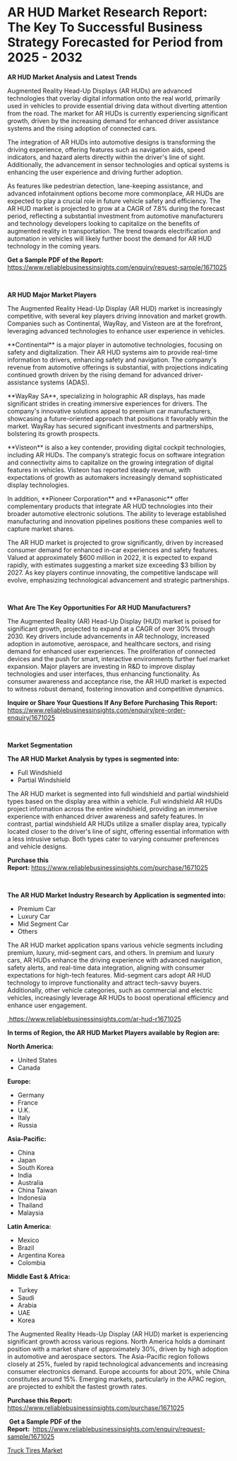<p><h1>AR HUD Market Research Report: The Key To Successful Business Strategy Forecasted for Period from 2025 - 2032</h1></p><p><strong>AR HUD Market Analysis and Latest Trends</strong></p>
<p><p>Augmented Reality Head-Up Displays (AR HUDs) are advanced technologies that overlay digital information onto the real world, primarily used in vehicles to provide essential driving data without diverting attention from the road. The market for AR HUDs is currently experiencing significant growth, driven by the increasing demand for enhanced driver assistance systems and the rising adoption of connected cars. </p><p>The integration of AR HUDs into automotive designs is transforming the driving experience, offering features such as navigation aids, speed indicators, and hazard alerts directly within the driver's line of sight. Additionally, the advancement in sensor technologies and optical systems is enhancing the user experience and driving further adoption.</p><p>As features like pedestrian detection, lane-keeping assistance, and advanced infotainment options become more commonplace, AR HUDs are expected to play a crucial role in future vehicle safety and efficiency. The AR HUD market is projected to grow at a CAGR of 7.8% during the forecast period, reflecting a substantial investment from automotive manufacturers and technology developers looking to capitalize on the benefits of augmented reality in transportation. The trend towards electrification and automation in vehicles will likely further boost the demand for AR HUD technology in the coming years.</p></p>
<p><strong>Get a Sample PDF of the Report:&nbsp;</strong> <a href="https://www.reliablebusinessinsights.com/enquiry/request-sample/1671025?utm_campaign=3256&utm_medium=2&utm_source=Github&utm_content=ia&utm_term=25032025&utm_id=ar-hud">https://www.reliablebusinessinsights.com/enquiry/request-sample/1671025</a></p>
<p>&nbsp;</p>
<p><strong>AR HUD Major Market Players</strong></p>
<p><p>The Augmented Reality Head-Up Display (AR HUD) market is increasingly competitive, with several key players driving innovation and market growth. Companies such as Continental, WayRay, and Visteon are at the forefront, leveraging advanced technologies to enhance user experience in vehicles.</p><p>**Continental** is a major player in automotive technologies, focusing on safety and digitalization. Their AR HUD systems aim to provide real-time information to drivers, enhancing safety and navigation. The company's revenue from automotive offerings is substantial, with projections indicating continued growth driven by the rising demand for advanced driver-assistance systems (ADAS).</p><p>**WayRay SA**, specializing in holographic AR displays, has made significant strides in creating immersive experiences for drivers. The company's innovative solutions appeal to premium car manufacturers, showcasing a future-oriented approach that positions it favorably within the market. WayRay has secured significant investments and partnerships, bolstering its growth prospects.</p><p>**Visteon** is also a key contender, providing digital cockpit technologies, including AR HUDs. The company’s strategic focus on software integration and connectivity aims to capitalize on the growing integration of digital features in vehicles. Visteon has reported steady revenue, with expectations of growth as automakers increasingly demand sophisticated display technologies.</p><p>In addition, **Pioneer Corporation** and **Panasonic** offer complementary products that integrate AR HUD technologies into their broader automotive electronic solutions. The ability to leverage established manufacturing and innovation pipelines positions these companies well to capture market shares.</p><p>The AR HUD market is projected to grow significantly, driven by increased consumer demand for enhanced in-car experiences and safety features. Valued at approximately $600 million in 2022, it is expected to expand rapidly, with estimates suggesting a market size exceeding $3 billion by 2027. As key players continue innovating, the competitive landscape will evolve, emphasizing technological advancement and strategic partnerships.</p></p>
<p>&nbsp;</p>
<p><strong>What Are The Key Opportunities For AR HUD Manufacturers?</strong></p>
<p><p>The Augmented Reality (AR) Head-Up Display (HUD) market is poised for significant growth, projected to expand at a CAGR of over 30% through 2030. Key drivers include advancements in AR technology, increased adoption in automotive, aerospace, and healthcare sectors, and rising demand for enhanced user experiences. The proliferation of connected devices and the push for smart, interactive environments further fuel market expansion. Major players are investing in R&D to improve display technologies and user interfaces, thus enhancing functionality. As consumer awareness and acceptance rise, the AR HUD market is expected to witness robust demand, fostering innovation and competitive dynamics.</p></p>
<p><strong>Inquire or Share Your Questions If Any Before Purchasing This Report:</strong> <a href="https://www.reliablebusinessinsights.com/enquiry/pre-order-enquiry/1671025?utm_campaign=3256&utm_medium=2&utm_source=Github&utm_content=ia&utm_term=25032025&utm_id=ar-hud">https://www.reliablebusinessinsights.com/enquiry/pre-order-enquiry/1671025</a></p>
<p>&nbsp;</p>
<p><strong>Market Segmentation</strong></p>
<p><strong>The AR HUD Market Analysis by types is segmented into:</strong></p>
<p><ul><li>Full Windshield</li><li>Partial Windshield</li></ul></p>
<p><p>The AR HUD market is segmented into full windshield and partial windshield types based on the display area within a vehicle. Full windshield AR HUDs project information across the entire windshield, providing an immersive experience with enhanced driver awareness and safety features. In contrast, partial windshield AR HUDs utilize a smaller display area, typically located closer to the driver's line of sight, offering essential information with a less intrusive setup. Both types cater to varying consumer preferences and vehicle designs.</p></p>
<p><strong>Purchase this Report:&nbsp;</strong><a href="https://www.reliablebusinessinsights.com/purchase/1671025?utm_campaign=3256&utm_medium=2&utm_source=Github&utm_content=ia&utm_term=25032025&utm_id=ar-hud">https://www.reliablebusinessinsights.com/purchase/1671025</a></p>
<p>&nbsp;</p>
<p><strong>The AR HUD Market Industry Research by Application is segmented into:</strong></p>
<p><ul><li>Premium Car</li><li>Luxury Car</li><li>Mid Segment Car</li><li>Others</li></ul></p>
<p><p>The AR HUD market application spans various vehicle segments including premium, luxury, mid-segment cars, and others. In premium and luxury cars, AR HUDs enhance the driving experience with advanced navigation, safety alerts, and real-time data integration, aligning with consumer expectations for high-tech features. Mid-segment cars adopt AR HUD technology to improve functionality and attract tech-savvy buyers. Additionally, other vehicle categories, such as commercial and electric vehicles, increasingly leverage AR HUDs to boost operational efficiency and enhance user engagement.</p></p>
<p><a href="https://www.reliablebusinessinsights.com/ar-hud-r1671025?utm_campaign=3256&utm_medium=2&utm_source=Github&utm_content=ia&utm_term=25032025&utm_id=ar-hud">&nbsp;https://www.reliablebusinessinsights.com/ar-hud-r1671025</a></p>
<p><strong>In terms of Region, the AR HUD Market Players available by Region are:</strong></p>
<p>
    <p> <strong> North America: </strong>
        <ul>
            <li>United States</li>
            <li>Canada</li>
        </ul>
        </p> 
    <p> <strong> Europe: </strong>
        <ul>
            <li>Germany</li>
            <li>France</li>
            <li>U.K.</li>
            <li>Italy</li>
            <li>Russia</li>
        </ul>
        </p> 
    <p> <strong> Asia-Pacific: </strong>
        <ul>
            <li>China</li>
            <li>Japan</li>
            <li>South Korea</li>
            <li>India</li>
            <li>Australia</li>
            <li>China Taiwan</li>
            <li>Indonesia</li>
            <li>Thailand</li>
            <li>Malaysia</li>
        </ul>
        </p> 
    <p> <strong> Latin America: </strong>
        <ul>
            <li>Mexico</li>
            <li>Brazil</li>
            <li>Argentina Korea</li>
            <li>Colombia</li>
        </ul>
        </p> 
    <p> <strong> Middle East & Africa: </strong>
        <ul>
            <li>Turkey</li>
            <li>Saudi</li>
            <li>Arabia</li>
            <li>UAE</li>
            <li>Korea</li>
        </ul>
    </p>
    </p>
<p><p>The Augmented Reality Heads-Up Display (AR HUD) market is experiencing significant growth across various regions. North America holds a dominant position with a market share of approximately 30%, driven by high adoption in automotive and aerospace sectors. The Asia-Pacific region follows closely at 25%, fueled by rapid technological advancements and increasing consumer electronics demand. Europe accounts for about 20%, while China constitutes around 15%. Emerging markets, particularly in the APAC region, are projected to exhibit the fastest growth rates.</p></p>
<p><strong>Purchase this Report: </strong><a href="https://www.reliablebusinessinsights.com/purchase/1671025?utm_campaign=3256&utm_medium=2&utm_source=Github&utm_content=ia&utm_term=25032025&utm_id=ar-hud">https://www.reliablebusinessinsights.com/purchase/1671025</a></p>
<p>&nbsp;<strong>Get a Sample PDF of the Report:&nbsp;&nbsp;</strong><a href="https://www.reliablebusinessinsights.com/enquiry/request-sample/1671025?utm_campaign=3256&utm_medium=2&utm_source=Github&utm_content=ia&utm_term=25032025&utm_id=ar-hud">https://www.reliablebusinessinsights.com/enquiry/request-sample/1671025</a></p>
<p><strong></strong></p>
<p><p><a href="https://github.com/felishtimoti/Market-Research-Report-List-1/blob/main/truck-tires-market.md?utm_campaign=3256&utm_medium=2&utm_source=Github&utm_content=ia&utm_term=25032025&utm_id=ar-hud">Truck Tires Market</a></p></p>